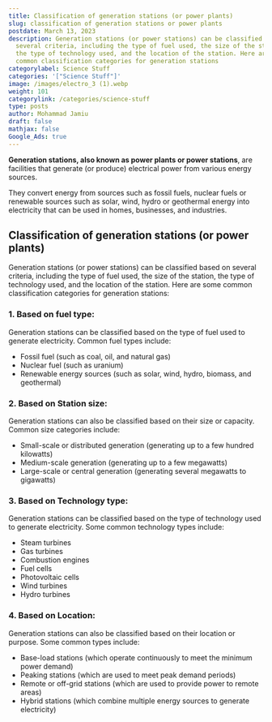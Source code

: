 ```yaml
---
title: Classification of generation stations (or power plants)
slug: classification of generation stations or power plants
postdate: March 13, 2023
description: Generation stations (or power stations) can be classified based on
  several criteria, including the type of fuel used, the size of the station,
  the type of technology used, and the location of the station. Here are some
  common classification categories for generation stations
categorylabel: Science Stuff
categories: '["Science Stuff"]'
image: /images/electro_3 (1).webp
weight: 101
categorylink: /categories/science-stuff
type: posts
author: Mohammad Jamiu
draft: false
mathjax: false
Google_Ads: true
---
```

**Generation stations, also known as power plants or power stations**, are facilities that generate (or produce) electrical power from various energy sources.

They convert energy from sources such as fossil fuels, nuclear fuels or renewable sources such as solar, wind, hydro or geothermal energy into electricity that can be used in homes, businesses, and industries.

## Classification of generation stations (or power plants)

Generation stations (or power stations) can be classified based on several criteria, including the type of fuel used, the size of the station, the type of technology used, and the location of the station. Here are some common classification categories for generation stations:

### 1. Based on fuel type:

Generation stations can be classified based on the type of fuel used to generate electricity. Common fuel types include:

- Fossil fuel (such as coal, oil, and natural gas)
- Nuclear fuel (such as uranium)
- Renewable energy sources (such as solar, wind, hydro, biomass, and geothermal)

### 2. Based on Station size:

Generation stations can also be classified based on their size or capacity. Common size categories include:

- Small-scale or distributed generation (generating up to a few hundred kilowatts)
- Medium-scale generation (generating up to a few megawatts)
- Large-scale or central generation (generating several megawatts to gigawatts)

### 3. Based on Technology type:

Generation stations can be classified based on the type of technology used to generate electricity. Some common technology types include:

- Steam turbines
- Gas turbines
- Combustion engines
- Fuel cells
- Photovoltaic cells
- Wind turbines
- Hydro turbines

### 4. Based on Location:

Generation stations can also be classified based on their location or purpose. Some common types include:

- Base-load stations (which operate continuously to meet the minimum power demand)
- Peaking stations (which are used to meet peak demand periods)
- Remote or off-grid stations (which are used to provide power to remote areas)
- Hybrid stations (which combine multiple energy sources to generate electricity)